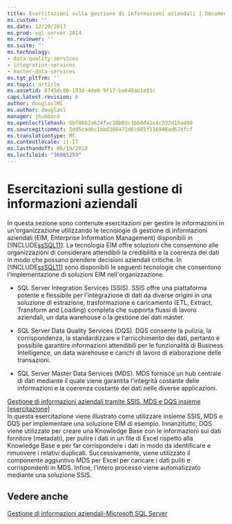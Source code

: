 ```yaml
---
title: Esercitazioni sulla gestione di informazioni aziendali | Documenti Microsoft
ms.custom: ''
ms.date: 12/29/2017
ms.prod: sql-server-2014
ms.reviewer: ''
ms.suite: ''
ms.technology:
- data-quality-services
- integration-services
- master-data-services
ms.tgt_pltfrm: ''
ms.topic: article
ms.assetid: 8745dc80-193d-4de0-9f17-ba648ab1e81c
caps.latest.revision: 6
author: douglaslMS
ms.author: douglasl
manager: jhubbard
ms.openlocfilehash: 8bf0662a624fac18b83c1bb0d41e4c532d15ad00
ms.sourcegitcommit: 5dd5cad0c1bbd308471d6c885f516948ad67dfcf
ms.translationtype: MT
ms.contentlocale: it-IT
ms.lasthandoff: 06/19/2018
ms.locfileid: "36065259"
---
```

# <a name="enterprise-information-management-tutorials"></a>Esercitazioni sulla gestione di informazioni aziendali
  In questa sezione sono contenute esercitazioni per gestire le informazioni in un'organizzazione utilizzando le tecnologie di gestione di informazioni aziendali (EIM, Enterprise Information Management) disponibili in [!INCLUDE[ssSQL11](../includes/sssql11-md.md)]. La tecnologia EIM offre soluzioni che consentono alle organizzazioni di considerare attendibili la credibilità e la coerenza dei dati in modo che possano prendere decisioni aziendali critiche. In [!INCLUDE[ssSQL11](../includes/sssql11-md.md)] sono disponibili le seguenti tecnologie che consentono l'implementazione di soluzioni EIM nell'organizzazione.  
  
-   SQL Server Integration Services (SSIS). SSIS offre una piattaforma potente e flessibile per l'integrazione di dati da diverse origini in una soluzione di estrazione, trasformazione e caricamento (ETL, Extract, Transform and Loading) completa che supporta flussi di lavoro aziendali, un data warehouse o la gestione dei dati master.  
  
-   SQL Server Data Quality Services (DQS). DQS consente la pulizia, la corrispondenza, la standardizzare e l'arricchimento dei dati, pertanto è possibile garantire informazioni attendibili per le funzionalità di Business Intelligence, un data warehouse e carichi di lavoro di elaborazione delle transazioni.  
  
-   SQL Server Master Data Services (MDS). MDS fornisce un hub centrale di dati mediante il quale viene garantita l'integrità costante delle informazioni e la coerenza costante dei dati nelle diverse applicazioni.  
  
 [Gestione di informazioni aziendali tramite SSIS, MDS e DQS insieme &#91;esercitazione&#93;](../../2014/tutorials/enterprise-information-management-using-ssis-mds-and-dqs-together-[tutorial].md)  
 In questa esercitazione viene illustrato come utilizzare insieme SSIS, MDS e DQS per implementare una soluzione EIM di esempio. Innanzitutto, DQS viene utilizzato per creare una Knowledge Base con le informazioni sui dati fornitore (metadati), per pulire i dati in un file di Excel rispetto alla Knowledge Base e per far corrispondere i dati in modo da identificare e rimuovere i relativi duplicati. Successivamente, viene utilizzato il componente aggiuntivo MDS per Excel per caricare i dati puliti e corrispondenti in MDS. Infine, l'intero processo viene automatizzato mediante una soluzione SSIS.  
  
## <a name="see-also"></a>Vedere anche  
 [Gestione di informazioni aziendali-Microsoft SQL Server](http://go.microsoft.com/fwlink/?LinkId=270871)  
  
  